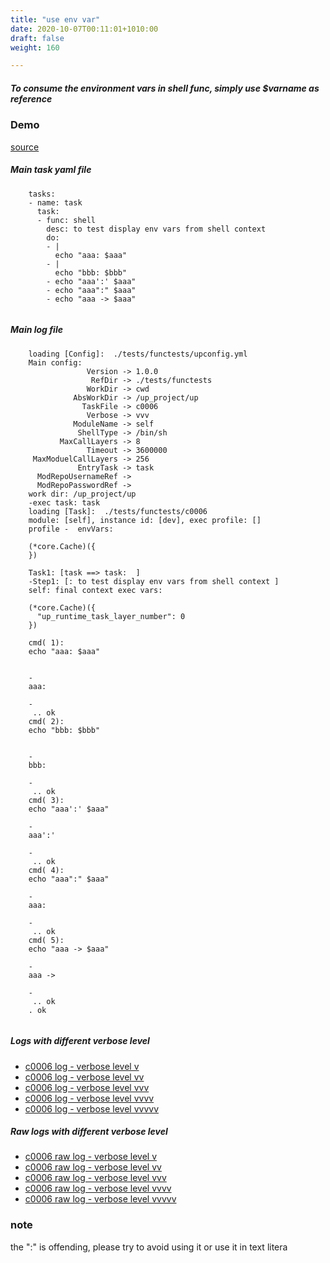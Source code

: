 ```yaml
---
title: "use env var"
date: 2020-10-07T00:11:01+1010:00
draft: false
weight: 160

---
```


##### To consume the environment vars in shell func, simply use $varname as reference


### Demo








[source](https://github.com/upcmd/up/blob/master/tests/functests/c0006.yml)

##### Main task yaml file
```
    tasks:
    - name: task
      task:
      - func: shell
        desc: to test display env vars from shell context
        do:
        - |
          echo "aaa: $aaa"
        - |
          echo "bbb: $bbb"
        - echo "aaa':' $aaa"
        - echo "aaa":" $aaa"
        - echo "aaa -> $aaa"
    
```
##### Main log file
```
    loading [Config]:  ./tests/functests/upconfig.yml
    Main config:
                 Version -> 1.0.0
                  RefDir -> ./tests/functests
                 WorkDir -> cwd
              AbsWorkDir -> /up_project/up
                TaskFile -> c0006
                 Verbose -> vvv
              ModuleName -> self
               ShellType -> /bin/sh
           MaxCallLayers -> 8
                 Timeout -> 3600000
     MaxModuelCallLayers -> 256
               EntryTask -> task
      ModRepoUsernameRef -> 
      ModRepoPasswordRef -> 
    work dir: /up_project/up
    -exec task: task
    loading [Task]:  ./tests/functests/c0006
    module: [self], instance id: [dev], exec profile: []
    profile -  envVars:
    
    (*core.Cache)({
    })
    
    Task1: [task ==> task:  ]
    -Step1: [: to test display env vars from shell context ]
    self: final context exec vars:
    
    (*core.Cache)({
      "up_runtime_task_layer_number": 0
    })
    
    cmd( 1):
    echo "aaa: $aaa"
    
    
    -
    aaa: 
    
    -
     .. ok
    cmd( 2):
    echo "bbb: $bbb"
    
    
    -
    bbb: 
    
    -
     .. ok
    cmd( 3):
    echo "aaa':' $aaa"
    
    -
    aaa':' 
    
    -
     .. ok
    cmd( 4):
    echo "aaa":" $aaa"
    
    -
    aaa: 
    
    -
     .. ok
    cmd( 5):
    echo "aaa -> $aaa"
    
    -
    aaa -> 
    
    -
     .. ok
    . ok
    
```


##### Logs with different verbose level
* [c0006 log - verbose level v](../../logs/c0006_v)
* [c0006 log - verbose level vv](../../logs/c0006_vv)
* [c0006 log - verbose level vvv](../../logs/c0006_vvvv)
* [c0006 log - verbose level vvvv](../../logs/c0006_vvvv)
* [c0006 log - verbose level vvvvv](../../logs/c0006_vvvvv)

##### Raw logs with different verbose level
* [c0006 raw log - verbose level v](../../reflogs/c0006_v.log)
* [c0006 raw log - verbose level vv](../../reflogs/c0006_vv.log)
* [c0006 raw log - verbose level vvv](../../reflogs/c0006_vvv.log)
* [c0006 raw log - verbose level vvvv](../../reflogs/c0006_vvvv.log)
* [c0006 raw log - verbose level vvvvv](../../reflogs/c0006_vvvvv.log)







### note


the ":" is offending, please try to avoid using it or use it in text litera











